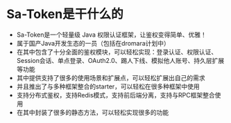# Sa-Token是干什么的
- Sa-Token是一个轻量级 Java 权限认证框架，让鉴权变得简单、优雅！
- 属于国产Java开发生态的一员（包括在dromara计划中）
- 在其中包含了十分全面的鉴权模块，可以轻松实现：登录认证、权限认证、Session会话、单点登录、OAuth2.0、踢人下线、模拟他人账号、持久层扩展等功能
- 其中提供支持了很多的使用场景和扩展点，可以轻松扩展出自己的需求
- 并且推出了与多种框架整合的starter，可以轻松在很多种框架中使用
- 支持分布式鉴权，支持Redis模式，支持前后端分离，支持与RPC框架整合使用
- 在其中封装了很多的静态方法，可以轻松实现很多的功能